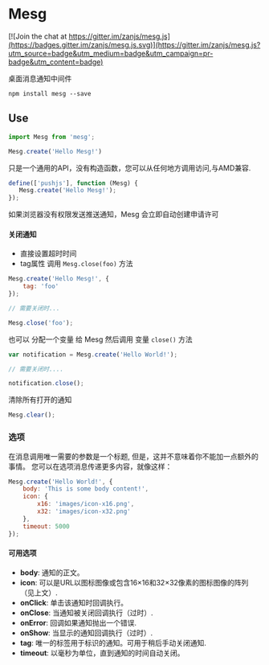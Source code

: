 # Mesg 

[![Join the chat at https://gitter.im/zanjs/mesg.js](https://badges.gitter.im/zanjs/mesg.js.svg)](https://gitter.im/zanjs/mesg.js?utm_source=badge&utm_medium=badge&utm_campaign=pr-badge&utm_content=badge)

桌面消息通知中间件


```
npm install mesg --save
```

## Use



```javascript
import Mesg from 'mesg';
```

```javascript
Mesg.create('Hello Mesg!')
```

只是一个通用的API，没有构造函数，您可以从任何地方调用访问,与AMD兼容.

```javascript
define(['pushjs'], function (Mesg) {
   Mesg.create('Hello Mesg!');
});
```

如果浏览器没有权限发送推送通知，Mesg 会立即自动创建申请许可

#### 关闭通知
 
- 直接设置超时时间
- tag属性 调用 `Mesg.close(foo)` 方法

```javascript
Mesg.create('Hello Mesg!', {
    tag: 'foo'
});

// 需要关闭时...

Mesg.close('foo');
```

也可以 分配一个变量 给 Mesg  然后调用 变量 `close()` 方法

```javascript
var notification = Mesg.create('Hello World!');

// 需要关闭时....

notification.close();
```

清除所有打开的通知

```javascript
Mesg.clear();
```

### 选项 

在消息调用唯一需要的参数是一个标题,
但是，这并不意味着你不能加一点额外的事情。
您可以在选项消息传递更多内容，就像这样：

```javascript
Mesg.create('Hello World!', {
    body: 'This is some body content!',
    icon: {
        x16: 'images/icon-x16.png',
        x32: 'images/icon-x32.png'
    },
    timeout: 5000
});
```

#### 可用选项 

* __body__: 通知的正文。
* __icon__: 可以是URL以图标图像或包含16×16和32×32像素的图标图像的阵列（见上文）.
* __onClick__: 单击该通知时回调执行。
* __onClose__: 当通知被关闭回调执行（过时）.
* __onError__: 回调如果通知抛出一个错误.
* __onShow__: 当显示的通知回调执行（过时）.
* __tag__: 唯一的标签用于标识的通知。可用于稍后手动关闭通知.
* __timeout__: 以毫秒为单位，直到通知的时间自动关闭。

